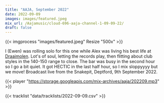 ```yaml
---
title: "AAJA, September 2022"
date: 2022-09-09
images: images/featured.jpeg
mix_url: /Aajamusic/cloud-696-aaja-channel-1-09-09-22/
draft: false
---
```


{{< imgprocess "images/featured.jpeg" Resize "500x" >}}

I (Ewen) was rolling solo for this one while Alex was living his best life at [Draaimolen](https://draaimolen.nu/). Lot's of soul, letting the records play, then flitting about club styles in the 140-150 range to close.
The bar was busy in the second hour so I go a bit quiet. It got HECTIC in the last half hour, so I mix sloppyyyy but we move! Broadcast live from the Snakepit, Deptford, 9th September 2022.

{{< player "https://storage.googleapis.com/mix-archives/aaja/202209.mp3" >}}

{{< tracklist "data/tracklists/2022-09-09.csv" >}}
